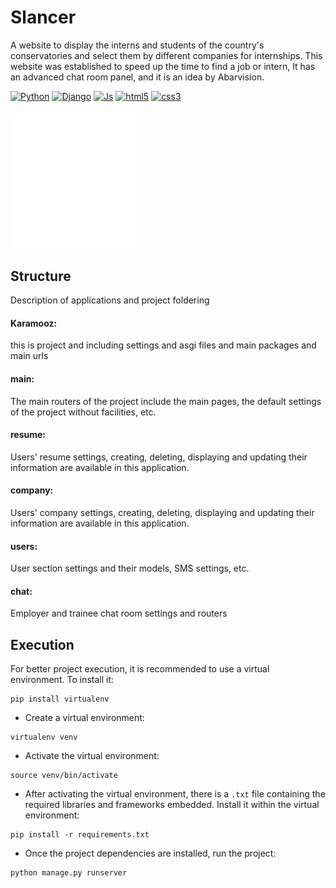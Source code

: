 # Slancer
A website to display the interns and students of the country's conservatories and select them by different companies for internships. This website was established to speed up the time to find a job or intern, It has an advanced chat room panel, and it is an idea by Abarvision.

[![Python](https://img.shields.io/badge/python-%2320232a.svg?style=for-the-badge&logo=python)](https://github.com//prodbygodfather)
[![Django](https://img.shields.io/badge/django-%2320232a.svg?style=for-the-badge&logo=django)](https://github.com//prodbygodfather)
[![Js](https://img.shields.io/badge/java%20script-%2320232a.svg?style=for-the-badge&logo=javascript)](https://github.com//prodbygodfather)
[![html5](https://img.shields.io/badge/html5-%2320232a.svg?style=for-the-badge&logo=html5)](https://github.com//prodbygodfather)
[![css3](https://img.shields.io/badge/css3-%2320232a.svg?style=for-the-badge&logo=css3)](https://github.com//prodbygodfather)



<img src="./static/images/fav.svg" width='200px'>

## Structure
Description of applications and project foldering
#### Karamooz:
 this is project and including settings and asgi files and main packages and main urls 

#### main:
The main routers of the project include the main pages, the default settings of the project without facilities, etc.

#### resume:
Users' resume settings, creating, deleting, displaying and updating their information are available in this application.

#### company:
Users' company settings, creating, deleting, displaying and updating their information are available in this application.

#### users:
User section settings and their models, SMS settings, etc.

#### chat:
Employer and trainee chat room settings and routers

## Execution 
For better project execution, it is recommended to use a virtual environment. To install it: 
 
```
pip install virtualenv 
```
 
 
- Create a virtual environment: 
 
```
virtualenv venv 
 ```
 
 
- Activate the virtual environment: 
 
```
source venv/bin/activate 
 ```
 
 
- After activating the virtual environment, there is a `.txt` file containing the required libraries and frameworks embedded. Install it within the virtual environment: 
 
```
pip install -r requirements.txt 
 ```
 
 
- Once the project dependencies are installed, run the project: 
 
```
python manage.py runserver 
 ```
